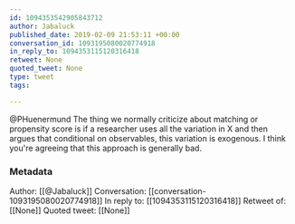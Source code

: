 ```yaml
---
id: 1094353542905843712
author: Jabaluck
published_date: 2019-02-09 21:53:11 +00:00
conversation_id: 1093195080020774918
in_reply_to: 1094353115120316418
retweet: None
quoted_tweet: None
type: tweet
tags:

---
```


@PHuenermund The thing we normally criticize about matching or propensity score is if a researcher uses all the variation in X and then argues that conditional on observables, this variation is exogenous. I think you're agreeing that this approach is generally bad.

### Metadata

Author: [[@Jabaluck]]
Conversation: [[conversation-1093195080020774918]]
In reply to: [[1094353115120316418]]
Retweet of: [[None]]
Quoted tweet: [[None]]
